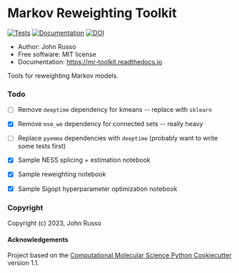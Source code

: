 Markov Reweighting Toolkit
==============================
[//]: # (Badges)

[![Tests](https://github.com/jdrusso/mr_toolkit/actions/workflows/CI.yaml/badge.svg)](https://github.com/jdrusso/mr_toolkit/actions/workflows/CI.yaml)
[![Documentation](https://readthedocs.org/projects/mr-toolkit/badge/?version=latest)](https://mr-toolkit.readthedocs.io/en/latest/?badge=latest)
[![DOI](https://zenodo.org/badge/608795243.svg)](https://zenodo.org/badge/latestdoi/608795243)



* Author: John Russo
* Free software: MIT license
* Documentation: https://mr-toolkit.readthedocs.io

Tools for reweighting Markov models.

### Todo

- [ ] Remove `deeptime` dependency for kmeans -- replace with `sklearn`
- [x] Remove `msm_we` dependency for connected sets -- really heavy
- [ ] Replace `pyemma` dependencies with `deeptime` (probably want to write some tests first)
- [x] Sample NESS splicing + estimation notebook
- [x] Sample reweighting notebook
- [x] Sample Sigopt hyperparameter optimization notebook


### Copyright

Copyright (c) 2023, John Russo


#### Acknowledgements
 
Project based on the 
[Computational Molecular Science Python Cookiecutter](https://github.com/molssi/cookiecutter-cms) version 1.1.
